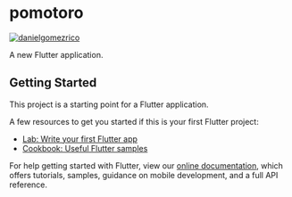 # pomotoro

[![danielgomezrico](https://circleci.com/gh/danielgomezrico/pomotoro-flutter.svg?style=svg)](https://app.circleci.com/pipelines/github/danielgomezrico/pomotoro-flutter)

A new Flutter application.

## Getting Started

This project is a starting point for a Flutter application.

A few resources to get you started if this is your first Flutter project:

- [Lab: Write your first Flutter app](https://flutter.dev/docs/get-started/codelab)
- [Cookbook: Useful Flutter samples](https://flutter.dev/docs/cookbook)

For help getting started with Flutter, view our
[online documentation](https://flutter.dev/docs), which offers tutorials,
samples, guidance on mobile development, and a full API reference.
